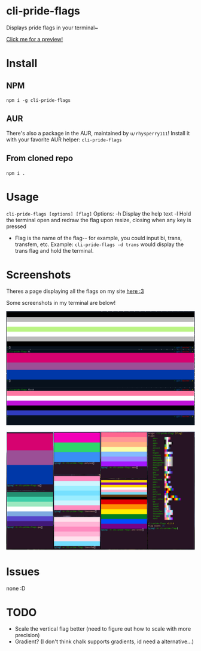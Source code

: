 # cli-pride-flags

Displays pride flags in your terminal~

[Click me for a preview!](https://experibass.github.io/flags.html)

# Install
## NPM
`npm i -g cli-pride-flags`

## AUR
There's also a package in the AUR, maintained by `u/rhysperry111`! Install it with your favorite AUR helper: `cli-pride-flags`

## From cloned repo
`npm i .`

# Usage

`cli-pride-flags [options] [flag]`
Options:
  -h    Display the help text
  -l    Hold the terminal open and redraw the flag upon resize, closing when any key is pressed

- Flag is the name of the flag-- for example, you could input bi, trans, transfem, etc.
Example: `cli-pride-flags -d trans` would display the trans flag and hold the terminal.

# Screenshots

Theres a page displaying all the flags on my site [here :3](https://experibass.github.io/flags.html)

Some screenshots in my terminal are below!

![agen, bi, fluid](./screenies/1.png)

![some more flags](./screenies/2.png)

# Issues

none :D

# TODO
- Scale the vertical flag better (need to figure out how to scale with more precision)
- Gradient? (I don't think chalk supports gradients, id need a alternative...)

